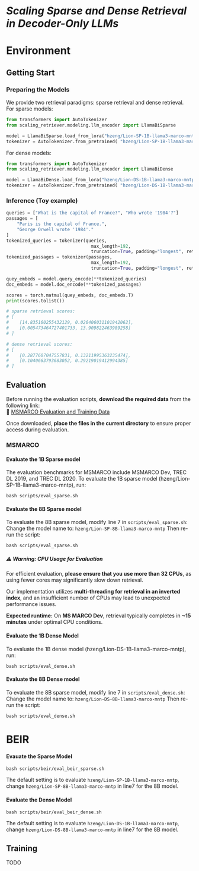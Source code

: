 # *Scaling Sparse and Dense Retrieval in Decoder-Only LLMs*


# Environment

## Getting Start
### Preparing the Models
We provide two retrieval paradigms: sparse retrieval and dense retrieval. 
For sparse models:
```python
from transformers import AutoTokenizer 
from scaling_retriever.modeling.llm_encoder import LlamaBiSparse

model = LlamaBiSparse.load_from_lora("hzeng/Lion-SP-1B-llama3-marco-mntp") 
tokenizer = AutoTokenizer.from_pretrained( "hzeng/Lion-SP-1B-llama3-marco-mntp")
```
For dense models:
```python
from transformers import AutoTokenizer 
from scaling_retriever.modeling.llm_encoder import LlamaBiDense

model = LlamaBiDense.load_from_lora("hzeng/Lion-DS-1B-llama3-marco-mntp") 
tokenizer = AutoTokenizer.from_pretrained( "hzeng/Lion-DS-1B-llama3-marco-mntp")
```

### Inference (Toy example)
```python
queries = ["What is the capital of France?", "Who wrote '1984'?"]
passages = [
    "Paris is the capital of France.",
    "George Orwell wrote '1984'."
]
tokenized_queries = tokenizer(queries,
                                max_length=192,
                                truncation=True, padding="longest", return_tensors="pt")
tokenized_passages = tokenizer(passages,
                                max_length=192,
                                truncation=True, padding="longest", return_tensors="pt")

quey_embeds = model.query_encode(**tokenized_queries)
doc_embeds = model.doc_encode(**tokenized_passages)

scores = torch.matmul(quey_embeds, doc_embeds.T)
print(scores.tolist())

# sparse retrieval scores:
# [
#    [14.835160255432129, 0.026406031101942062], 
#    [0.005473464727401733, 13.909822463989258]
# ]

# dense retrieval scores:
# [
#    [0.2877607047557831, 0.13211995363235474],    
#    [0.1040663793683052, 0.29219019412994385]
# ]
```


## Evaluation
Before running the evaluation scripts, **download the required data** from the following link:  
🔗 [MSMARCO Evaluation and Training Data](https://drive.google.com/drive/folders/1KVbSr7yO6Uig6YEJeSBHgrRMLcEhGOc9?usp=sharing)  

Once downloaded, **place the files in the current directory** to ensure proper access during evaluation.  

### MSMARCO

#### Evaluate the 1B Sparse model
The evaluation benchmarks for MSMARCO include MSMARCO Dev, TREC DL 2019, and TREC DL 2020.
To evaluate the 1B sparse model (hzeng/Lion-SP-1B-llama3-marco-mntp), run:

```bash scripts/eval_sparse.sh```
#### Evaluate the 8B Sparse model
To evaluate the 8B sparse model, modify line 7 in `scripts/eval_sparse.sh`:
Change the model name to: `hzeng/Lion-SP-8B-llama3-marco-mntp`
Then re-run the script:

```bash scripts/eval_sparse.sh```
#####  ⚠ **Warning: CPU Usage for Evaluation**  
For efficient evaluation, **please ensure that you use more than 32 CPUs**, as using fewer cores may significantly slow down retrieval.  

Our implementation utilizes **multi-threading for retrieval in an inverted index**, and an insufficient number of CPUs may lead to unexpected performance issues.  

**Expected runtime:** On **MS MARCO Dev**, retrieval typically completes in **~15 minutes** under optimal CPU conditions.  

#### Evaluate the 1B Dense Model
To evaluate the 1B dense model (hzeng/Lion-DS-1B-llama3-marco-mntp), run:

```bash scripts/eval_dense.sh```
#### Evaluate the 8B Dense model
To evaluate the 8B sparse model, modify line 7 in `scripts/eval_dense.sh`:
Change the model name to: `hzeng/Lion-DS-8B-llama3-marco-mntp`
Then re-run the script:

```bash scripts/eval_dense.sh```
# BEIR

#### Evauate the Sparse Model

```bash scripts/beir/eval_beir_sparse.sh```

The default setting is to evaluate `hzeng/Lion-SP-1B-llama3-marco-mntp`, change `hzeng/Lion-SP-8B-llama3-marco-mntp` in line7 for the 8B model.
#### Evaluate the Dense Model

```bash scripts/beir/eval_beir_dense.sh```


The default setting is to evaluate `hzeng/Lion-DS-1B-llama3-marco-mntp`, change `hzeng/Lion-DS-8B-llama3-marco-mntp` in line7 for the 8B model.

## Training
TODO